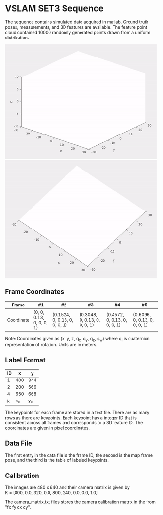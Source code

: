 # VSLAM SET3 Sequence
The sequence contains simulated date acquired in matlab. Ground truth poses, measurements, and 3D features are available. The feature point cloud contained 10000 randomly generated points drawn from a uniform distribution.

<img src="media/side_view.gif" width="500"><img src="media/top_view.gif" width="500">

## Frame Coordinates
Frame | #1 | #2 | #3 | #4 | #5 | 
--- | --- | --- | --- |--- |--- |
Coordinate | (0, 0, 0.13, 0, 0, 0, 1) | (0.1524, 0, 0.13, 0, 0, 0, 1) | (0.3048, 0, 0.13, 0, 0, 0, 1) | (0.4572, 0, 0.13, 0, 0, 0, 1) | (0.6096, 0, 0.13, 0, 0, 0, 1)

Note: Coordinates given as (x, y, z, q<sub>x</sub>, q<sub>y</sub>, q<sub>z</sub>, q<sub>w</sub>) where q<sub>i</sub> is quaternion representation of rotation. Units are in meters.

## Label Format
ID | x | y | 
--- | --- | --- | 
1 | 400 | 344 |
2 | 200 | 566 |
4 | 650 | 668 |
k | x<sub>k</sub> | y<sub>k</sub> |

The keypoints for each frame are stored in a text file. There are as many rows as there are keypoints. Each keypoint has a integer ID that is consistent across all frames and corresponds to a 3D feature ID. The coordinates are given in pixel coordinates.

## Data File
The first entry in the data file is the frame ID, the second is the map frame pose, and the third is the table of labeled keypoints.

## Calibration 
The images are 480 x 640 and their camera matrix is given by;  
K = [800, 0.0, 320, 0.0, 800, 240, 0.0, 0.0, 1.0]  


The camera_matrix.txt files stores the camera calibration matrix in the from "fx fy cx cy".
